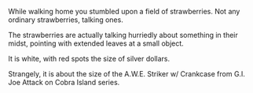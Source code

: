 While walking home you stumbled upon a field of strawberries. Not any ordinary strawberries, talking ones.

The strawberries are actually talking hurriedly about something in their midst, pointing with extended leaves at a small object. 

It is white, with red spots the size of silver dollars.

Strangely, it is about the size of the A.W.E. Striker w/ Crankcase from G.I. Joe Attack on Cobra Island series.